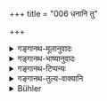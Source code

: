 +++
title = "006 धनानि तु"

+++

<details><summary>गङ्गानथ-मूलानुवादः</summary>

If a man possesses food sufficient for the maintenance of those whom he has to support, for three years, or more, he deserves to drink soma.—(6)
</details>

<details><summary>गङ्गानथ-भाष्यानुवादः</summary>

If a man has enough wealth to enable him to maintain his dependants for three years,—or if he possesses more—he is worthy of drinking Soma-juice.

Inasmuch as the performance of the Soma-sacrifice has been prescribed by the *Śruti* as a compulsory act to be done daily, the present verse cannot be accepted as applicable to even that case where the man’s dependants are in want; since Śruti is the highest authority in these matters. The present prohibition should therefore be taken as meant to apply to such Soma-sacrifices as may be purely voluntary.

“In connection with the Soma-sacrifice, much wealth is needed for the purchase of the Soma and the hiring of the services of the priests, for whom ‘twelve thousand’ has been prescribed as the sacrificial fee. Thus then, since much larger wealth would be necessary for the performance, how is it that the text speaks of what is just enough for the maintenance of the man’s dependants *for three years*?”

As a matter of fact, when a man possesses much wealth, he does fulfil the condition of possessing enough to maintain his dependants for three years; so that it would be open to the man possessed of much wealth to perform the sacrifice.

Though as a rule the term ‘*dāna*,’ ‘*gift*,’ is used in the sense of
*gift of food*, yet people might be led to make gifts of gold also, for
the purpose of enabling the recipient to purchase the Soma and perform the Soma-sacrifice. And it is such gifts that the next verse is intended to forbid. \[The penniless man shall not perform the voluntary Soma-sacrifices\].—(6)
</details>

<details><summary>गङ्गानथ-टिप्पन्यः</summary>

This verse is quoted in *Aparārka* (p. 165);—and in *Parāśaramādhava*
(Ācāra p. 157), to the effect that the Soma-sacrifice is to be performed
only by one who is rich enough for the purpose.,
</details>

<details><summary>गङ्गानथ-तुल्य-वाक्यानि</summary>

**(verses 11.6-7)  
**

*Mahābhārata* (12. 165. 5).—(Same as Manu 7.)

*Vaśiṣṭha* (8. 10).—‘He who possesses wealth sufficient for the expenses
of a Soma-sacrifice shall not abstain from offering that sacrifice.’

*Viṣṇu* (59.8-10).—‘He who has sufficient supply of food for three years
shall perform the Soma-sacrifice;—he shall perform the Soma-sacrifice
once a year during the Spring.—If he has less than that, he shall
perform the *Vaiśvānarī* sacrifice.’

*Yājñavalkya* (1.124).—‘The twice-born man who has a supply of food
which is more than what he shall need for three years, should perform
the Soma-sacrifice;—and one who has food enough for one year should
perform the rites preliminary to the Soma-sacrifice.’
</details>

<details><summary>Bühler</summary>

006	One should give, according to one's ability, wealth to Brahmanas learned in the Veda and living alone; (thus) one obtains after death heavenly bliss.
</details>
